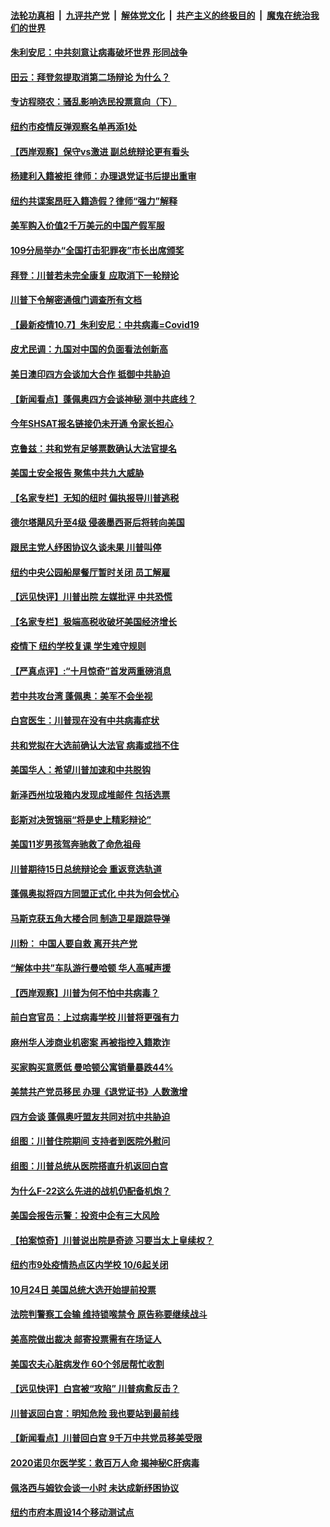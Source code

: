 ####  [法轮功真相](../../../../basic/blob/master/README.md?t=10072102) &nbsp;|&nbsp; [九评共产党](../../../../9ping.md/blob/master/README.md?t=10072102) &nbsp;|&nbsp; [解体党文化](../../../../jtdwh.md/blob/master/README.md?t=10072102)  &nbsp;|&nbsp; [共产主义的终极目的](../../../../gczydzjmd.md/blob/master/README.md?t=10072102) &nbsp;|&nbsp; [魔鬼在统治我们的世界](../../../../mgztzwmdsj.md/blob/master/README.md?t=10072102) 

#### [朱利安尼：中共刻意让病毒破坏世界 形同战争](../pages/nsc412/n12459141.md?t=10072102) 

#### [田云：拜登忽提取消第二场辩论 为什么？](../pages/nsc412/n12458598.md?t=10072102) 

#### [专访程晓农：骚乱影响选民投票意向（下）](../pages/nsc412/n12458941.md?t=10072102) 

#### [纽约市疫情反弹观察名单再添1处](../pages/nsc412/n12458718.md?t=10072102) 

#### [【西岸观察】保守vs激进 副总统辩论更有看头](../pages/nsc412/n12458679.md?t=10072102) 

#### [杨建利入籍被拒  律师：办理退党证书后提出重审](../pages/nsc412/n12458688.md?t=10072102) 

#### [纽约共谍案昂旺入籍造假？律师“强力”解释](../pages/nsc412/n12458512.md?t=10072102) 

#### [美军购入价值2千万美元的中国产假军服](../pages/nsc412/n12458509.md?t=10072102) 

#### [109分局举办“全国打击犯罪夜”市长出席颁奖](../pages/nsc412/n12458721.md?t=10072102) 

#### [拜登：川普若未完全康复 应取消下一轮辩论](../pages/nsc412/n12458753.md?t=10072102) 

#### [川普下令解密通俄门调查所有文档](../pages/nsc412/n12458576.md?t=10072102) 

#### [【最新疫情10.7】朱利安尼：中共病毒=Covid19](../pages/nsc412/n12458257.md?t=10072102) 

#### [皮尤民调：九国对中国的负面看法创新高](../pages/nsc412/n12458469.md?t=10072102) 

#### [美日澳印四方会谈加大合作 抵御中共胁迫](../pages/nsc412/n12458440.md?t=10072102) 

#### [【新闻看点】蓬佩奥四方会谈神秘 测中共底线？](../pages/nsc412/n12458120.md?t=10072102) 

#### [今年SHSAT报名链接仍未开通  令家长担心](../pages/nsc412/n12458145.md?t=10072102) 

#### [克鲁兹：共和党有足够票数确认大法官提名](../pages/nsc412/n12458285.md?t=10072102) 

#### [美国土安全报告 聚焦中共九大威胁](../pages/nsc412/n12458226.md?t=10072102) 

#### [【名家专栏】无知的纽时 偏执报导川普逃税](../pages/nsc412/n12457486.md?t=10072102) 

#### [德尔塔飓风升至4级 侵袭墨西哥后将转向美国](../pages/nsc412/n12458046.md?t=10072102) 

#### [跟民主党人纾困协议久谈未果 川普叫停](../pages/nsc412/n12458080.md?t=10072102) 

#### [纽约中央公园船屋餐厅暂时关闭 员工解雇](../pages/nsc412/n12458014.md?t=10072102) 

#### [【远见快评】川普出院 左媒批评 中共恐慌](../pages/nsc412/n12458058.md?t=10072102) 

#### [【名家专栏】极端高税收破坏美国经济增长](../pages/nsc412/n12452618.md?t=10072102) 

#### [疫情下 纽约学校复课 学生难守规则](../pages/nsc412/n12457140.md?t=10072102) 

#### [【严真点评】:“十月惊奇”首发两重磅消息](../pages/nsc412/n12458017.md?t=10072102) 

#### [若中共攻台湾 蓬佩奥：美军不会坐视](../pages/nsc412/n12457864.md?t=10072102) 

#### [白宫医生：川普现在没有中共病毒症状](../pages/nsc412/n12457933.md?t=10072102) 

#### [共和党拟在大选前确认大法官 病毒或挡不住](../pages/nsc412/n12457886.md?t=10072102) 

#### [美国华人：希望川普加速和中共脱钩](../pages/nsc412/n12457762.md?t=10072102) 

#### [新泽西州垃圾箱内发现成堆邮件 包括选票](../pages/nsc412/n12457442.md?t=10072102) 

#### [彭斯对决贺锦丽“将是史上精彩辩论”](../pages/nsc412/n12457685.md?t=10072102) 

#### [美国11岁男孩驾奔驰救了命危祖母](../pages/nsc412/n12457397.md?t=10072102) 

#### [川普期待15日总统辩论会 重返竞选轨道](../pages/nsc412/n12457768.md?t=10072102) 

#### [蓬佩奥拟将四方同盟正式化 中共为何会忧心](../pages/nsc412/n12457644.md?t=10072102) 

#### [马斯克获五角大楼合同 制造卫星跟踪导弹](../pages/nsc412/n12457562.md?t=10072102) 

#### [川粉： 中国人要自救 离开共产党](../pages/nsc412/n12457325.md?t=10072102) 

#### [“解体中共”车队游行曼哈顿 华人高喊声援](../pages/nsc412/n12455187.md?t=10072102) 

#### [【西岸观察】川普为何不怕中共病毒？](../pages/nsc412/n12456300.md?t=10072102) 

#### [前白宫官员：上过病毒学校 川普将更强有力](../pages/nsc412/n12457134.md?t=10072102) 

#### [麻州华人涉商业机密案 再被指控入籍欺诈](../pages/nsc412/n12455683.md?t=10072102) 

#### [买家购买意愿低 曼哈顿公寓销量暴跌44%](../pages/nsc412/n12456284.md?t=10072102) 

#### [美禁共产党员移民 办理《退党证书》人数激增](../pages/nsc412/n12456276.md?t=10072102) 

#### [四方会谈 蓬佩奥吁盟友共同对抗中共胁迫](../pages/nsc412/n12457197.md?t=10072102) 

#### [组图：川普住院期间 支持者到医院外慰问](../pages/nsc412/n12454178.md?t=10072102) 

#### [组图：川普总统从医院搭直升机返回白宫](../pages/nsc412/n12456783.md?t=10072102) 

#### [为什么F-22这么先进的战机仍配备机炮？](../pages/nsc412/n12456850.md?t=10072102) 

#### [美国会报告示警：投资中企有三大风险](../pages/nsc412/n12456550.md?t=10072102) 

#### [【拍案惊奇】川普说出院是奇迹 习要当太上皇续权？](../pages/nsc412/n12456305.md?t=10072102) 

#### [纽约市9处疫情热点区内学校 10/6起关闭](../pages/nsc412/n12455619.md?t=10072102) 

#### [10月24日 美国总统大选开始提前投票](../pages/nsc412/n12456281.md?t=10072102) 

#### [法院判警察工会输 维持锁喉禁令 原告称要继续战斗](../pages/nsc412/n12456219.md?t=10072102) 

#### [美高院做出裁决 邮寄投票需有在场证人](../pages/nsc412/n12456329.md?t=10072102) 

#### [美国农夫心脏病发作 60个邻居帮忙收割](../pages/nsc412/n12456347.md?t=10072102) 

#### [【远见快评】白宫被“攻陷” 川普病愈反击？](../pages/nsc412/n12456141.md?t=10072102) 

#### [川普返回白宫：明知危险 我也要站到最前线](../pages/nsc412/n12456026.md?t=10072102) 

#### [【新闻看点】川普回白宫 9千万中共党员移美受限](../pages/nsc412/n12455719.md?t=10072102) 

#### [2020诺贝尔医学奖：救百万人命 揭神秘C肝病毒](../pages/nsc412/n12455624.md?t=10072102) 

#### [佩洛西与姆钦会谈一小时 未达成新纾困协议](../pages/nsc412/n12455824.md?t=10072102) 

#### [纽约市府本周设14个移动测试点](../pages/nsc412/n12455781.md?t=10072102) 

